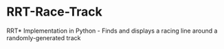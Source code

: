 # RRT-Race-Track
RRT* Implementation in Python - Finds and displays a racing line around a randomly-generated track
